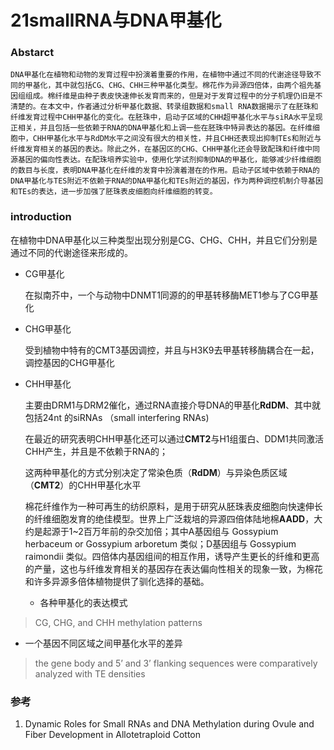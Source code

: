 # 21smallRNA与DNA甲基化

### Abstarct

 	DNA甲基化在植物和动物的发育过程中扮演着重要的作用，在植物中通过不同的代谢途径导致不同的甲基化，其中就包括CG、CHG、CHH三种甲基化类型。棉花作为异源四倍体，由两个祖先基因组组成。棉纤维是由种子表皮快速伸长发育而来的，但是对于发育过程中的分子机理仍旧是不清楚的。在本文中，作者通过分析甲基化数据、转录组数据和small RNA数据揭示了在胚珠和纤维发育过程中CHH甲基化的变化。在胚珠中，启动子区域的CHH超甲基化水平与siRA水平呈现正相关，并且包括一些依赖于RNA的DNA甲基化和上调一些在胚珠中特异表达的基因。在纤维细胞中，CHH甲基化水平与RdDM水平之间没有很大的相关性，并且CHH还表现出抑制TEs和附近与纤维发育相关的基因的表达。除此之外，在基因区的CHG、CHH甲基化还会导致配珠和纤维中同源基因的偏向性表达。在配珠培养实验中，使用化学试剂抑制DNA的甲基化，能够减少纤维细胞的数目与长度，表明DNA甲基化在纤维的发育中扮演着潜在的作用。启动子区域中依赖于RNA的DNA甲基化与TES附近不依赖于RNA的DNA甲基化和TEs附近的基因，作为两种调控机制介导基因和TEs的表达，进一步加强了胚珠表皮细胞向纤维细胞的转变。

### introduction

​	在植物中DNA甲基化以三种类型出现分别是CG、CHG、CHH，并且它们分别是通过不同的代谢途径来形成的。

+ CG甲基化

  在拟南芥中，一个与动物中DNMT1同源的的甲基转移酶MET1参与了CG甲基化

+ CHG甲基化

  受到植物中特有的CMT3基因调控，并且与H3K9去甲基转移酶耦合在一起，调控基因的CHG甲基化

+ CHH甲基化

  主要由DRM1与DRM2催化，通过RNA直接介导DNA的甲基化**RdDM**、其中就包括24nt 的siRNAs （small interfering RNAs)

  在最近的研究表明CHH甲基化还可以通过**CMT2**与H1组蛋白、DDM1共同激活CHH产生，并且是不依赖于RNA的；

  这两种甲基化的方式分别决定了常染色质（**RdDM**）与异染色质区域（**CMT2**）的CHH甲基化水平

  棉花纤维作为一种可再生的纺织原料，是用于研究从胚珠表皮细胞向快速伸长的纤维细胞发育的绝佳模型。世界上广泛栽培的异源四倍体陆地棉**AADD**，大约是起源于1~2百万年前的杂交加倍；其中A基因组与  Gossypium herbaceum or Gossypium arboretum  类似；D基因组与  Gossypium raimondii  类似。四倍体内基因组间的相互作用，诱导产生更长的纤维和更高的产量，这也与纤维发育相关的基因存在表达偏向性相关的现象一致，为棉花和许多异源多倍体植物提供了驯化选择的基础。
  
  + 各种甲基化的表达模式

>   CG, CHG, and CHH methylation patterns  

+ 一个基因不同区域之间甲基化水平的差异

>   the gene body and 5’ and 3’ flanking sequences were comparatively analyzed
> with TE densities   



### 参考

1. Dynamic Roles for Small RNAs and DNA Methylation during Ovule and Fiber Development in Allotetraploid Cotton



